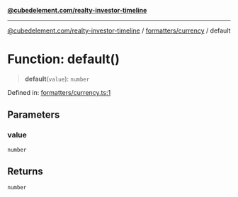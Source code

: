 [**@cubedelement.com/realty-investor-timeline**](../../../index.md)

---

[@cubedelement.com/realty-investor-timeline](../../../modules.md) / [formatters/currency](../index.md) / default

# Function: default()

> **default**(`value`): `number`

Defined in: [formatters/currency.ts:1](https://github.com/kvernon/realty-investor-timeline/blob/806c805529d356deb12c125749ddea89a26850dd/src/formatters/currency.ts#L1)

## Parameters

### value

`number`

## Returns

`number`
